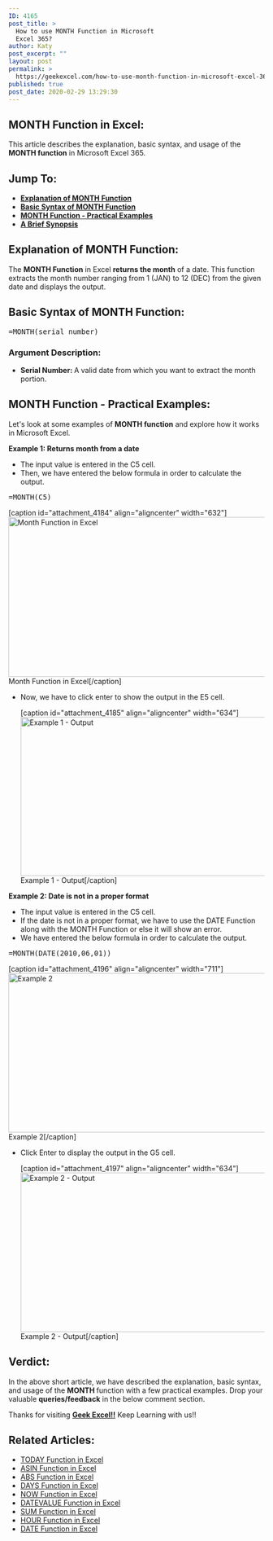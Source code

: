 ```yaml
---
ID: 4165
post_title: >
  How to use MONTH Function in Microsoft
  Excel 365?
author: Katy
post_excerpt: ""
layout: post
permalink: >
  https://geekexcel.com/how-to-use-month-function-in-microsoft-excel-365/
published: true
post_date: 2020-02-29 13:29:30
---
```

<h2>MONTH Function in Excel:</h2>
This article describes the explanation, basic syntax, and usage of the <strong>MONTH function</strong> in Microsoft Excel 365.
<h2>Jump To:</h2>
<ul>
 	<li><a href="#month-1"><strong>Explanation of MONTH Function</strong></a></li>
 	<li><a href="#month-2"><strong>Basic Syntax of MONTH Function</strong></a></li>
 	<li><a href="#month-3"><strong>MONTH Function - Practical Examples</strong></a></li>
 	<li><a href="#month-4"><strong>A Brief Synopsis</strong></a></li>
</ul>
<h2 id="month-1"><strong>Explanation of MONTH Function:</strong></h2>
The <strong>MONTH Function</strong> in Excel <strong>returns the month</strong> of a date. This function extracts the month number ranging from 1 (JAN) to 12 (DEC) from the given date and displays the output.
<h2 id="month-2"><strong>Basic Syntax of MONTH Function:</strong></h2>
<pre>=MONTH(serial_number)</pre>
<h3><strong>Argument Description:</strong></h3>
<ul>
 	<li><strong>Serial Number: </strong>A valid date from which you want to extract the month portion.</li>
</ul>
<h2 id="month-3"><strong>MONTH Function - Practical Examples:</strong></h2>
Let's look at some examples of <b>MONTH function</b> and explore how it works in Microsoft Excel.

<strong>Example 1: Returns month from a date</strong>
<ul>
 	<li>The input value is entered in the C5 cell.</li>
 	<li>Then, we have entered the below formula in order to calculate the output.</li>
</ul>
<pre>=MONTH(C5)</pre>
[caption id="attachment_4184" align="aligncenter" width="632"]<img class="size-full wp-image-4184" src="https://geekexcel.com/wp-content/uploads/2020/02/Screenshot_1-14.png" alt="Month Function in Excel" width="632" height="314" /> Month Function in Excel[/caption]
<ul>
 	<li>Now, we have to click enter to show the output in the E5 cell.

[caption id="attachment_4185" align="aligncenter" width="634"]<img class="size-full wp-image-4185" src="https://geekexcel.com/wp-content/uploads/2020/02/Screenshot_2-16.png" alt="Example 1 - Output" width="634" height="312" /> Example 1 - Output[/caption]</li>
</ul>
<strong>Example 2: Date is not in a proper format </strong>
<ul>
 	<li>The input value is entered in the C5 cell.</li>
 	<li>If the date is not in a proper format, we have to use the DATE Function along with the MONTH Function or else it will show an error.</li>
 	<li>We have entered the below formula in order to calculate the output.</li>
</ul>
<pre>=MONTH(DATE(2010,06,01))</pre>
[caption id="attachment_4196" align="aligncenter" width="711"]<img class="size-full wp-image-4196" src="https://geekexcel.com/wp-content/uploads/2020/02/Screenshot_3-15.png" alt="Example 2" width="711" height="313" /> Example 2[/caption]
<ul>
 	<li>Click Enter to display the output in the G5 cell.

[caption id="attachment_4197" align="aligncenter" width="634"]<img class="size-full wp-image-4197" src="https://geekexcel.com/wp-content/uploads/2020/02/Screenshot_4-12.png" alt="Example 2 - Output" width="634" height="313" /> Example 2 - Output[/caption]</li>
</ul>
<h2 id="month-4"><strong>Verdict:</strong></h2>
In the above short article, we have described the explanation, basic syntax, and usage of the <b>MONTH </b>function with a few practical examples. Drop your valuable <strong>queries/feedback</strong> in the below comment section.

Thanks for visiting <strong><a href="https://geekexcel.com/">Geek Excel!!</a></strong> Keep Learning with us!!
<h2>Related Articles:</h2>
<ul>
 	<li><a href="https://geekexcel.com/how-to-use-today-function-in-excel-365/">TODAY Function in Excel</a></li>
 	<li><a href="https://geekexcel.com/how-to-use-asin-function-in-microsoft-excel-365/">ASIN Function in Excel</a></li>
 	<li><a href="https://geekexcel.com/how-to-use-abs-function-in-microsoft-excel-365/">ABS Function in Excel</a></li>
 	<li><a href="https://geekexcel.com/how-to-use-days-function-in-excel-365/">DAYS Function in Excel</a></li>
 	<li><a href="https://geekexcel.com/how-to-use-now-function-in-microsoft-excel-365/">NOW Function in Excel</a></li>
 	<li><a href="https://geekexcel.com/how-to-use-datevalue-function-in-excel-365/">DATEVALUE Function in Excel</a></li>
 	<li><a href="https://geekexcel.com/sum-function/">SUM Function in Excel</a></li>
 	<li><a href="https://geekexcel.com/how-to-use-hour-function-in-microsoft-excel-365/">HOUR Function in Excel</a></li>
 	<li><a href="https://geekexcel.com/how-to-use-date-function-in-microsoft-excel-365/">DATE Function in Excel</a></li>
</ul>